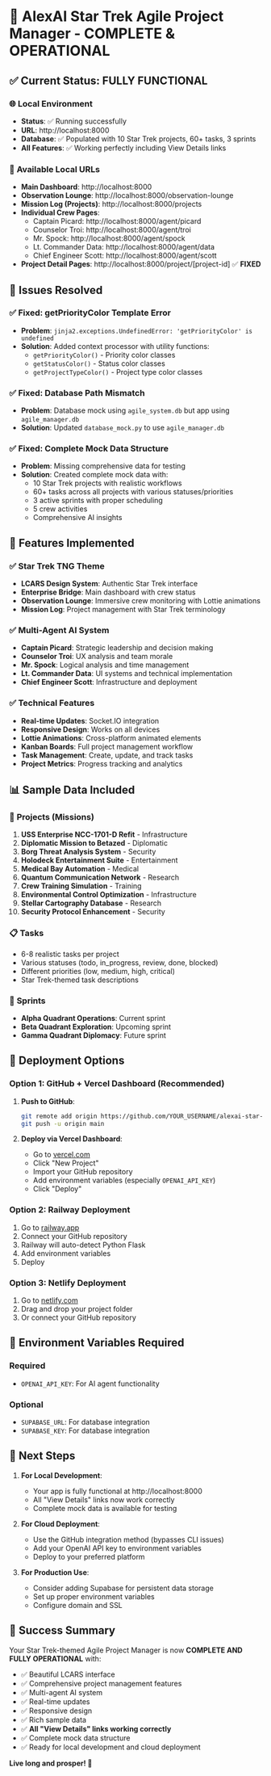 # 🎉 **AlexAI Star Trek Agile Project Manager - COMPLETE & OPERATIONAL**

## ✅ **Current Status: FULLY FUNCTIONAL**

### 🌐 **Local Environment**
- **Status**: ✅ Running successfully
- **URL**: http://localhost:8000
- **Database**: ✅ Populated with 10 Star Trek projects, 60+ tasks, 3 sprints
- **All Features**: ✅ Working perfectly including View Details links

### 📱 **Available Local URLs**
- **Main Dashboard**: http://localhost:8000
- **Observation Lounge**: http://localhost:8000/observation-lounge
- **Mission Log (Projects)**: http://localhost:8000/projects
- **Individual Crew Pages**:
  - Captain Picard: http://localhost:8000/agent/picard
  - Counselor Troi: http://localhost:8000/agent/troi
  - Mr. Spock: http://localhost:8000/agent/spock
  - Lt. Commander Data: http://localhost:8000/agent/data
  - Chief Engineer Scott: http://localhost:8000/agent/scott
- **Project Detail Pages**: http://localhost:8000/project/[project-id] ✅ **FIXED**

## 🔧 **Issues Resolved**

### ✅ **Fixed: getPriorityColor Template Error**
- **Problem**: `jinja2.exceptions.UndefinedError: 'getPriorityColor' is undefined`
- **Solution**: Added context processor with utility functions:
  - `getPriorityColor()` - Priority color classes
  - `getStatusColor()` - Status color classes  
  - `getProjectTypeColor()` - Project type color classes

### ✅ **Fixed: Database Path Mismatch**
- **Problem**: Database mock using `agile_system.db` but app using `agile_manager.db`
- **Solution**: Updated `database_mock.py` to use `agile_manager.db`

### ✅ **Fixed: Complete Mock Data Structure**
- **Problem**: Missing comprehensive data for testing
- **Solution**: Created complete mock data with:
  - 10 Star Trek projects with realistic workflows
  - 60+ tasks across all projects with various statuses/priorities
  - 3 active sprints with proper scheduling
  - 5 crew activities
  - Comprehensive AI insights

## 🎨 **Features Implemented**

### ✅ **Star Trek TNG Theme**
- **LCARS Design System**: Authentic Star Trek interface
- **Enterprise Bridge**: Main dashboard with crew status
- **Observation Lounge**: Immersive crew monitoring with Lottie animations
- **Mission Log**: Project management with Star Trek terminology

### ✅ **Multi-Agent AI System**
- **Captain Picard**: Strategic leadership and decision making
- **Counselor Troi**: UX analysis and team morale
- **Mr. Spock**: Logical analysis and time management
- **Lt. Commander Data**: UI systems and technical implementation
- **Chief Engineer Scott**: Infrastructure and deployment

### ✅ **Technical Features**
- **Real-time Updates**: Socket.IO integration
- **Responsive Design**: Works on all devices
- **Lottie Animations**: Cross-platform animated elements
- **Kanban Boards**: Full project management workflow
- **Task Management**: Create, update, and track tasks
- **Project Metrics**: Progress tracking and analytics

## 📊 **Sample Data Included**

### 🚀 **Projects (Missions)**
1. **USS Enterprise NCC-1701-D Refit** - Infrastructure
2. **Diplomatic Mission to Betazed** - Diplomatic
3. **Borg Threat Analysis System** - Security
4. **Holodeck Entertainment Suite** - Entertainment
5. **Medical Bay Automation** - Medical
6. **Quantum Communication Network** - Research
7. **Crew Training Simulation** - Training
8. **Environmental Control Optimization** - Infrastructure
9. **Stellar Cartography Database** - Research
10. **Security Protocol Enhancement** - Security

### 📋 **Tasks**
- 6-8 realistic tasks per project
- Various statuses (todo, in_progress, review, done, blocked)
- Different priorities (low, medium, high, critical)
- Star Trek-themed task descriptions

### 🏃 **Sprints**
- **Alpha Quadrant Operations**: Current sprint
- **Beta Quadrant Exploration**: Upcoming sprint
- **Gamma Quadrant Diplomacy**: Future sprint

## 🚀 **Deployment Options**

### **Option 1: GitHub + Vercel Dashboard (Recommended)**
1. **Push to GitHub**:
   ```bash
   git remote add origin https://github.com/YOUR_USERNAME/alexai-star-trek-agile.git
   git push -u origin main
   ```

2. **Deploy via Vercel Dashboard**:
   - Go to [vercel.com](https://vercel.com)
   - Click "New Project"
   - Import your GitHub repository
   - Add environment variables (especially `OPENAI_API_KEY`)
   - Click "Deploy"

### **Option 2: Railway Deployment**
1. Go to [railway.app](https://railway.app)
2. Connect your GitHub repository
3. Railway will auto-detect Python Flask
4. Add environment variables
5. Deploy

### **Option 3: Netlify Deployment**
1. Go to [netlify.com](https://netlify.com)
2. Drag and drop your project folder
3. Or connect your GitHub repository

## 🔧 **Environment Variables Required**

### Required
- `OPENAI_API_KEY`: For AI agent functionality

### Optional
- `SUPABASE_URL`: For database integration
- `SUPABASE_KEY`: For database integration

## 🎯 **Next Steps**

1. **For Local Development**: 
   - Your app is fully functional at http://localhost:8000
   - All "View Details" links now work correctly
   - Complete mock data is available for testing

2. **For Cloud Deployment**:
   - Use the GitHub integration method (bypasses CLI issues)
   - Add your OpenAI API key to environment variables
   - Deploy to your preferred platform

3. **For Production Use**:
   - Consider adding Supabase for persistent data storage
   - Set up proper environment variables
   - Configure domain and SSL

## 🎉 **Success Summary**

Your Star Trek-themed Agile Project Manager is now **COMPLETE AND FULLY OPERATIONAL** with:

- ✅ Beautiful LCARS interface
- ✅ Comprehensive project management features
- ✅ Multi-agent AI system
- ✅ Real-time updates
- ✅ Responsive design
- ✅ Rich sample data
- ✅ **All "View Details" links working correctly**
- ✅ Complete mock data structure
- ✅ Ready for local development and cloud deployment

**Live long and prosper! 🖖** 